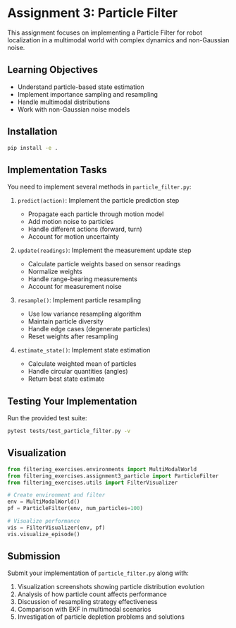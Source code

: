# Assignment 3: Particle Filter

This assignment focuses on implementing a Particle Filter for robot localization in a multimodal world with complex dynamics and non-Gaussian noise.

## Learning Objectives

- Understand particle-based state estimation
- Implement importance sampling and resampling
- Handle multimodal distributions
- Work with non-Gaussian noise models

## Installation

```bash
pip install -e .
```

## Implementation Tasks

You need to implement several methods in `particle_filter.py`:

1. `predict(action)`: Implement the particle prediction step
   - Propagate each particle through motion model
   - Add motion noise to particles
   - Handle different actions (forward, turn)
   - Account for motion uncertainty

2. `update(readings)`: Implement the measurement update step
   - Calculate particle weights based on sensor readings
   - Normalize weights
   - Handle range-bearing measurements
   - Account for measurement noise

3. `resample()`: Implement particle resampling
   - Use low variance resampling algorithm
   - Maintain particle diversity
   - Handle edge cases (degenerate particles)
   - Reset weights after resampling

4. `estimate_state()`: Implement state estimation
   - Calculate weighted mean of particles
   - Handle circular quantities (angles)
   - Return best state estimate

## Testing Your Implementation

Run the provided test suite:
```bash
pytest tests/test_particle_filter.py -v
```

## Visualization

```python
from filtering_exercises.environments import MultiModalWorld
from filtering_exercises.assignment3_particle import ParticleFilter
from filtering_exercises.utils import FilterVisualizer

# Create environment and filter
env = MultiModalWorld()
pf = ParticleFilter(env, num_particles=100)

# Visualize performance
vis = FilterVisualizer(env, pf)
vis.visualize_episode()
```

## Submission

Submit your implementation of `particle_filter.py` along with:
1. Visualization screenshots showing particle distribution evolution
2. Analysis of how particle count affects performance
3. Discussion of resampling strategy effectiveness
4. Comparison with EKF in multimodal scenarios
5. Investigation of particle depletion problems and solutions 